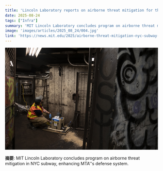 ```yaml
---
title: 'Lincoln Laboratory reports on airborne threat mitigation for the NYC subway'
date: 2025-08-24
tags: ["Infra"]
summary: 'MIT Lincoln Laboratory concludes program on airborne threat mitigation in NYC subway, enhancing MTA''s defense system.'
image: 'images/articles/2025_08_24/004.jpg'
link: 'https://news.mit.edu/2025/airborne-threat-mitigation-nyc-subway-0821'
---
```

![Lincoln Laboratory reports on airborne threat mitigation for the NYC subway](images/articles/2025_08_24/004.jpg)

**摘要**: MIT Lincoln Laboratory concludes program on airborne threat mitigation in NYC subway, enhancing MTA''s defense system.
